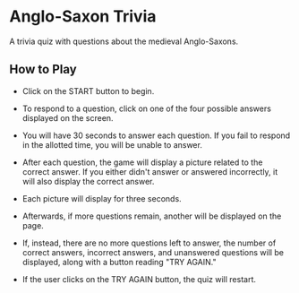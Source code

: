 # Anglo-Saxon Trivia

A trivia quiz with questions about the medieval Anglo-Saxons.

## How to Play

* Click on the START button to begin.

* To respond to a question, click on one of the four possible answers displayed on the screen.

* You will have 30 seconds to answer each question. If you fail to respond in the allotted time, you will be unable to answer.

* After each question, the game will display a picture related to the correct answer. If you either didn't answer or answered incorrectly, it will also display the correct answer.

* Each picture will display for three seconds.

* Afterwards, if more questions remain, another will be displayed on the page.

* If, instead, there are no more questions left to answer, the number of correct answers, incorrect answers, and unanswered questions will be displayed, along with a button reading "TRY AGAIN."

* If the user clicks on the TRY AGAIN button, the quiz will restart.